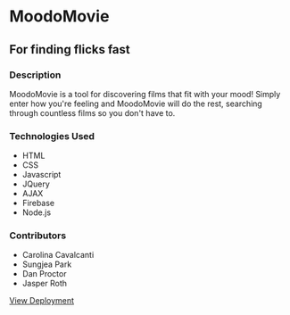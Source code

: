 # MoodoMovie
## For finding flicks fast

### Description
MoodoMovie is a tool for discovering films that fit with your mood!
Simply enter how you're feeling and MoodoMovie will do the rest,
searching through countless films so you don't have to.

### Technologies Used

* HTML
* CSS
* Javascript
* JQuery
* AJAX
* Firebase
* Node.js

### Contributors
* Carolina Cavalcanti
* Sungjea Park
* Dan Proctor
* Jasper Roth

[View Deployment](https://jasperjroth.github.io/MoodoMovie/)
